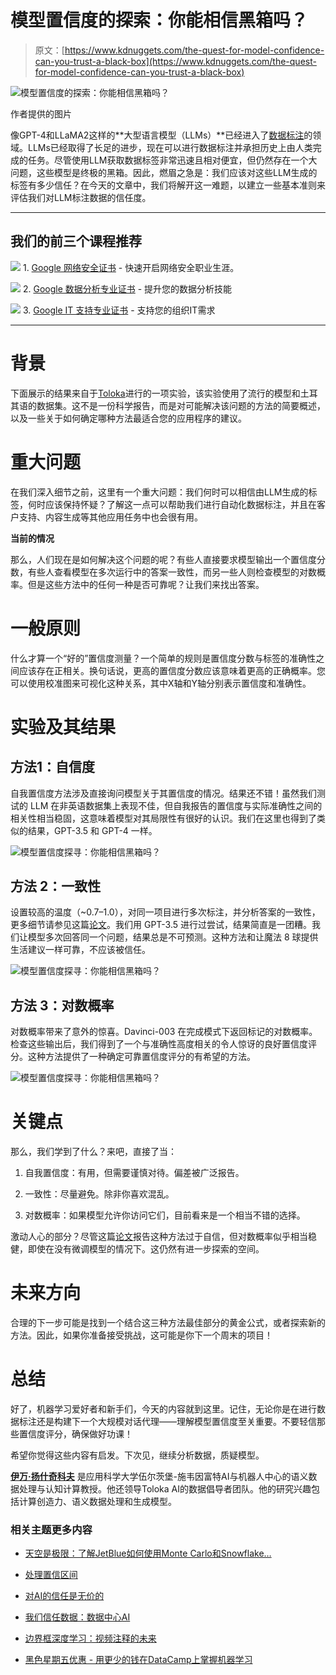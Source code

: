 # 模型置信度的探索：你能相信黑箱吗？

> 原文：[https://www.kdnuggets.com/the-quest-for-model-confidence-can-you-trust-a-black-box](https://www.kdnuggets.com/the-quest-for-model-confidence-can-you-trust-a-black-box)

![模型置信度的探索：你能相信黑箱吗？](../Images/894e9ac14c8ab3392f26660526c9f14a.png)

作者提供的图片

像GPT-4和LLaMA2这样的**大型语言模型（LLMs）**已经进入了[数据标注](https://example.org)的领域。LLMs已经取得了长足的进步，现在可以进行数据标注并承担历史上由人类完成的任务。尽管使用LLM获取数据标签非常迅速且相对便宜，但仍然存在一个大问题，这些模型是终极的黑箱。因此，燃眉之急是：我们应该对这些LLM生成的标签有多少信任？在今天的文章中，我们将解开这一难题，以建立一些基本准则来评估我们对LLM标注数据的信任度。

* * *

## 我们的前三个课程推荐

![](../Images/0244c01ba9267c002ef39d4907e0b8fb.png) 1\. [Google 网络安全证书](https://www.kdnuggets.com/google-cybersecurity) - 快速开启网络安全职业生涯。

![](../Images/e225c49c3c91745821c8c0368bf04711.png) 2\. [Google 数据分析专业证书](https://www.kdnuggets.com/google-data-analytics) - 提升您的数据分析技能

![](../Images/0244c01ba9267c002ef39d4907e0b8fb.png) 3\. [Google IT 支持专业证书](https://www.kdnuggets.com/google-itsupport) - 支持您的组织IT需求

* * *

# 背景

下面展示的结果来自于[Toloka](http://toloka.ai)进行的一项实验，该实验使用了流行的模型和土耳其语的数据集。这不是一份科学报告，而是对可能解决该问题的方法的简要概述，以及一些关于如何确定哪种方法最适合您的应用程序的建议。

# 重大问题

在我们深入细节之前，这里有一个重大问题：我们何时可以相信由LLM生成的标签，何时应该保持怀疑？了解这一点可以帮助我们进行自动化数据标注，并且在客户支持、内容生成等其他应用任务中也会很有用。

**当前的情况**

那么，人们现在是如何解决这个问题的呢？有些人直接要求模型输出一个置信度分数，有些人查看模型在多次运行中的答案一致性，而另一些人则检查模型的对数概率。但是这些方法中的任何一种是否可靠呢？让我们来找出答案。

# 一般原则

什么才算一个“好的”置信度测量？一个简单的规则是置信度分数与标签的准确性之间应该存在正相关。换句话说，更高的置信度分数应该意味着更高的正确概率。您可以使用校准图来可视化这种关系，其中X轴和Y轴分别表示置信度和准确性。

# 实验及其结果

## 方法1：自信度

自我置信度方法涉及直接询问模型关于其置信度的情况。结果还不错！虽然我们测试的 LLM 在非英语数据集上表现不佳，但自我报告的置信度与实际准确性之间的相关性相当稳固，这意味着模型对其局限性有很好的认识。我们在这里也得到了类似的结果，GPT-3.5 和 GPT-4 一样。

![模型置信度探寻：你能相信黑箱吗？](../Images/5a50406ba0dbb94a4a94a29db976aa15.png)

## 方法 2：一致性

设置较高的温度（~0.7–1.0），对同一项目进行多次标注，并分析答案的一致性，更多细节请参见这篇[论文](https://arxiv.org/abs/2305.19187)。我们用 GPT-3.5 进行过尝试，结果简直是一团糟。我们让模型多次回答同一个问题，结果总是不可预测。这种方法和让魔法 8 球提供生活建议一样可靠，不应该被信任。

![模型置信度探寻：你能相信黑箱吗？](../Images/0aa9e9852008a4f2896db47a07eb52ab.png)

## 方法 3：对数概率

对数概率带来了意外的惊喜。Davinci-003 在完成模式下返回标记的对数概率。检查这些输出后，我们得到了一个与准确性高度相关的令人惊讶的良好置信度评分。这种方法提供了一种确定可靠置信度评分的有希望的方法。

![模型置信度探寻：你能相信黑箱吗？](../Images/bf034f50dc67f3b061d140b9d75c8b81.png)

# 关键点

那么，我们学到了什么？来吧，直接了当：

1.  自我置信度：有用，但需要谨慎对待。偏差被广泛报告。

1.  一致性：尽量避免。除非你喜欢混乱。

1.  对数概率：如果模型允许你访问它们，目前看来是一个相当不错的选择。

激动人心的部分？尽管这篇[论文](https://arxiv.org/abs/2305.14975)报告这种方法过于自信，但对数概率似乎相当稳健，即使在没有微调模型的情况下。这仍然有进一步探索的空间。

# 未来方向

合理的下一步可能是找到一个结合这三种方法最佳部分的黄金公式，或者探索新的方法。因此，如果你准备接受挑战，这可能是你下一个周末的项目！

# 总结

好了，机器学习爱好者和新手们，今天的内容就到这里。记住，无论你是在进行数据标注还是构建下一个大规模对话代理——理解模型置信度至关重要。不要轻信那些置信度评分，确保做好功课！

希望你觉得这些内容有启发。下次见，继续分析数据，质疑模型。

**[伊万·扬什奇科夫](https://www.linkedin.com/in/kroniker/?originalSubdomain=de)** 是应用科学大学伍尔茨堡-施韦因富特AI与机器人中心的语义数据处理与认知计算教授。他还领导Toloka AI的数据倡导者团队。他的研究兴趣包括计算创造力、语义数据处理和生成模型。

### 相关主题更多内容

+   [天空是极限：了解JetBlue如何使用Monte Carlo和Snowflake…](https://www.kdnuggets.com/2022/12/monte-carlo-jetblue-snowflake-build-trust-improve-model-accuracy.html)

+   [处理置信区间](https://www.kdnuggets.com/2023/04/working-confidence-intervals.html)

+   [对AI的信任是无价的](https://www.kdnuggets.com/2022/08/trust-ai-priceless.html)

+   [我们信任数据：数据中心AI](https://www.kdnuggets.com/2022/10/data-trust-data-centric-ai.html)

+   [边界框深度学习：视频注释的未来](https://www.kdnuggets.com/2022/07/bounding-box-deep-learning-future-video-annotation.html)

+   [黑色星期五优惠 - 用更少的钱在DataCamp上掌握机器学习](https://www.kdnuggets.com/2022/11/datacamp-black-friday-deal-master-machine-learning-less-datacamp.html)
